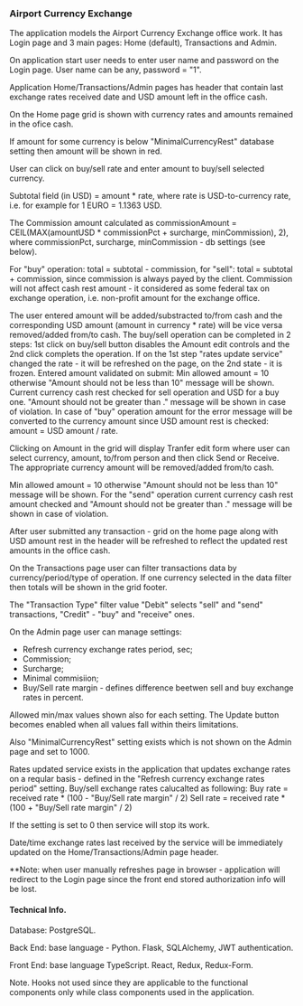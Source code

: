 ### Airport Currency Exchange

The application models the Airport Currency Exchange office work.
It has Login page and 3 main pages: Home (default), Transactions and Admin.

On application start user needs to enter user name and password on the Login page. User name can be any, password = "1".

Application Home/Transactions/Admin pages has header that contain last exchange rates received date and USD amount left in the office cash.

On the Home page grid is shown with currency rates and amounts remained in the ofice cash.

If amount for some currency is below "MinimalCurrencyRest" database setting then amount will be shown in red.

User can click on buy/sell rate and enter amount to buy/sell selected currency. 

Subtotal field (in USD) = amount * rate, where rate is USD-to-currency rate, i.e. for example for 1 EURO = 1.1363 USD.

The Commission amount calculated as commissionAmount = CEIL(MAX(amountUSD * commissionPct + surcharge, minCommission), 2),
where commissionPct, surcharge, minCommission - db settings (see below).

For "buy" operation: total = subtotal - commission, for "sell": total = subtotal + commission, since commission is always payed by the client.
Commission will not affect cash rest amount - it considered as some federal tax on exchange operation, i.e. non-profit amount for the exchange office.

The user entered amount will be added/substracted to/from cash and the corresponding USD amount (amount in currency * rate) will be vice versa removed/added from/to cash.
The buy/sell operation can be completed in 2 steps: 1st click on buy/sell button disables the Amount edit controls and the 2nd click complets the operation.
If on the 1st step "rates update service" changed the rate - it will be refreshed on the page, on the 2nd state - it is frozen.
Entered amount validated on submit:
Min allowed amount = 10 otherwise "Amount should not be less than 10" message will be shown.
Current currency cash rest checked for sell operation and USD for a buy one.
"Amount should not be greater than <amount>." message will be shown in case of violation.
In case of "buy" operation amount for the error message will be converted to the currency amount since USD amount rest is checked: amount = USD amount / rate.

Clicking on Amount in the grid will display Tranfer edit form where user can select currency, amount, to/from person and then click Send or Receive.
The appropriate currency amount will be removed/added from/to cash.

Min allowed amount = 10 otherwise "Amount should not be less than 10" message will be shown.
For the "send" operation current currency cash rest amount checked and "Amount should not be greater than <amount>." message will be shown in case of violation.

After user submitted any transaction - grid on the home page along with USD amount rest in the header will be refreshed to reflect the updated rest amounts in the office cash.

On the Transactions page user can filter transactions data by currency/period/type of operation.
If one currency selected in the data filter then totals will be shown in the grid footer.

The "Transaction Type" filter value "Debit" selects "sell" and "send" transactions, "Credit" - "buy" and "receive" ones.

On the Admin page user can manage settings:
- Refresh currency exchange rates period, sec;
- Commission;
- Surcharge;
- Minimal commisiion;
- Buy/Sell rate margin - defines difference beetwen sell and buy exchange rates in percent.

Allowed min/max values shown also for each setting. The Update button becomes enabled when all values fall within theirs limitations.

Also "MinimalCurrencyRest" setting exists which is not shown on the Admin page and set to 1000.

Rates updated service exists in the application that updates exchange rates on a reqular basis - defined in the "Refresh currency exchange rates period" setting. 
Buy/sell exchange rates calucalted as following:
Buy rate = received rate * (100 - "Buy/Sell rate margin" / 2)
Sell rate = received rate * (100 + "Buy/Sell rate margin" / 2)

If the setting is set to 0 then service will stop its work.

Date/time exchange rates last received by the service will be immediately updated on the Home/Transactions/Admin page header.

**Note: when user manually refreshes page in browser - application will redirect to the Login page since the front end stored authorization info will be lost.


#### Technical Info.

Database: PostgreSQL.

Back End: base language - Python. Flask, SQLAlchemy, JWT authentication.

Front End: base language TypeScript. React, Redux, Redux-Form.

Note. Hooks not used since they are applicable to the functional components only while class components used in the application.


